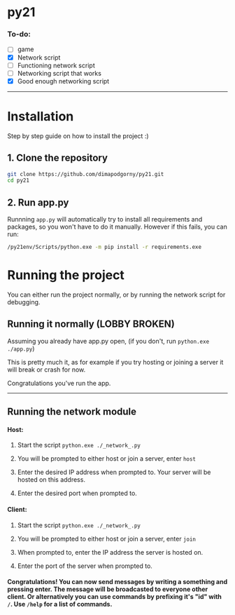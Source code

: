 # py21
### To-do:
- [ ] game
- [X] Network script
- [ ] Functioning network script
- [ ] Networking script that works
- [X] Good enough networking script

---

# Installation
Step by step guide on how to install the project :)

## 1. **Clone the repository**
```bash
git clone https://github.com/dimapodgorny/py21.git
cd py21
```

## 2. **Run app.py**
Runnning `app.py` will automatically try to install all requirements and packages, so you won't have to do it manually.
However if this fails, you can run:
```bash
/py21env/Scripts/python.exe -m pip install -r requirements.exe
```

# Running the project 
You can either run the project normally, or by running the network script for debugging.

## Running it normally (LOBBY BROKEN)
Assuming you already have app.py open, (if you don't, run `python.exe ./app.py`)

This is pretty much it, as for example if you try hosting or joining a server it will break or crash for now.

Congratulations you've run the app.

---

## Running the network module
#### Host:
1. Start the script `python.exe ./_network_.py`

2. You will be prompted to either host or join a server, enter `host`

3. Enter the desired IP address when prompted to. Your server will be hosted on this address.

4. Enter the desired port when prompted to.

#### Client:
1. Start the script `python.exe ./_network_.py`

2. You will be prompted to either host or join a server, enter `join`

3. When prompted to, enter the IP address the server is hosted on.

4. Enter the port of the server when prompted to.

#### Congratulations! You can now send messages by writing a something and pressing enter. The message will be broadcasted to everyone other client. Or alternatively you can use commands by prefixing it's "id" with `/`. Use `/help` for a list of commands.
